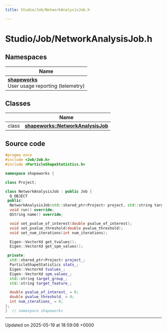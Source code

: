 ```yaml
---
title: Studio/Job/NetworkAnalysisJob.h

---
```


# Studio/Job/NetworkAnalysisJob.h



## Namespaces

| Name           |
| -------------- |
| **[shapeworks](../Namespaces/namespaceshapeworks.md)** <br>User usage reporting (telemetry)  |

## Classes

|                | Name           |
| -------------- | -------------- |
| class | **[shapeworks::NetworkAnalysisJob](../Classes/classshapeworks_1_1NetworkAnalysisJob.md)**  |




## Source code

```cpp
#pragma once
#include <Job/Job.h>
#include <ParticleShapeStatistics.h>

namespace shapeworks {

class Project;

class NetworkAnalysisJob : public Job {
  Q_OBJECT
 public:
  NetworkAnalysisJob(std::shared_ptr<Project> project, std::string target_group, std::string target_feature);
  void run() override;
  QString name() override;

  void set_pvalue_of_interest(double pvalue_of_interest);
  void set_pvalue_threshold(double pvalue_threshold);
  void set_num_iterations(int num_iterations);

  Eigen::VectorXd get_tvalues();
  Eigen::VectorXd get_spm_values();

 private:
  std::shared_ptr<Project> project_;
  ParticleShapeStatistics stats_;
  Eigen::VectorXd tvalues_;
  Eigen::VectorXd spm_values_;
  std::string target_group_;
  std::string target_feature_;

  double pvalue_of_interest_ = 0;
  double pvalue_threshold_ = 0;
  int num_iterations_ = 0;
};
}  // namespace shapeworks
```


-------------------------------

Updated on 2025-05-19 at 18:59:08 +0000
